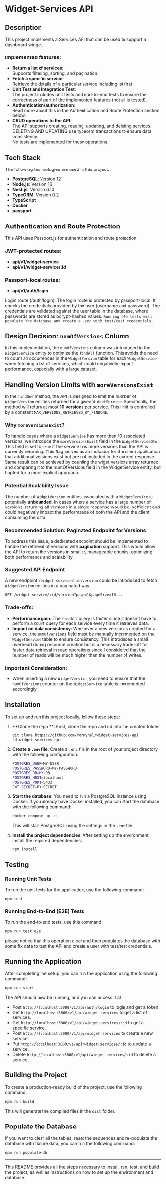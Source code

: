 
# Widget-Services API

## Description
This project implements a Services API that can be used to support a dashboard widget. 
### Implemented features:

- **Return a list of services**: <br>
   Supports filtering, sorting, and pagination.
- **Fetch a specific service**: <br>
  Retrieve the details of a particular service including ist first 
- **Unit Test and Integration Test**: <br>
  The project includes unit tests and end-to-end tests to ensure the correctness of part of the implemented features (not all is tested). 
- **Authentication/authorization**: <br>
  Read more about this in the Authentication and Route Protection section below.
- **CRUD operations to the API**: <br>
  The API supports creating, reading, updating, and deleting services.<br>
  DELETING AND UPDATING use typeorm transactions to ensure data consistency.<br>
  No tests are implemented for these operations.

## Tech Stack

The following technologies are used in this project:

- **PostgreSQL**: Version 12
- **Node.js**: Version 16
- **Nest.js**: Version 6.10
- **TypeORM**: Version 0.2
- **TypeScript**
- **Docker**
- **passport**

## Authentication and Route Protection
This API uses Passport.js for authentication and route protection. 

### JWT-protected routes:
- **api/v1/widget-service**
- **api/v1/widget-service/:id**

### Passport-local routes:
- **api/v1/auth/login**


Login route (/auth/login): The login route is protected by passport-local. It checks the credentials provided by the user (username and password). The credentials are validated against the user table in the database, where passwords are stored as bcrypt-hashed values.
`Running e2e tests will populate the database and create a user with test/test credentials.`
## Design Decision: `numOfVersions` Column

In this implementation, the `numOfVersions` column was introduced in the `WidgetService` entity to optimize the `findAll` function. This avoids the need to count all occurrences in the `WidgetVersion` table for each `WidgetService` when fetching a list of services, which could negatively impact performance, especially with a large dataset.

## Handling Version Limits with `moreVersionsExist`

In the `findOne` method, the API is designed to limit the number of `WidgetVersion` entities returned for a given `WidgetService`. Specifically, the method will return at most **10 versions** per service. This limit is controlled by a constant `MAX_VERSIONS_RETRIEVED_BY_FINDONE`.

### Why `moreVersionsExist`?

To handle cases where a `WidgetService` has more than 10 associated versions, we introduce the `moreVersionsExist` field in the `WidgetServiceDto`. This field is set to `true` if the service has more versions than the API is currently returning. This flag serves as an indicator for the client application that additional versions exist but are not included in the current response.
Same result can be achieved by counting the wiget versions array returned and comparing it to the numOfVersions field in the WidgetService entity, but I opted for a more explicit approach.

### Potential Scalability Issue

The number of `WidgetVersion` entities associated with a `WidgetService` is potentially **unbounded**. In cases where a service has a large number of versions, returning all versions in a single response would be inefficient and could negatively impact the performance of both the API and the client consuming the data.

### Recommended Solution: Paginated Endpoint for Versions

To address this issue, a dedicated endpoint should be implemented to handle the retrieval of versions with **pagination** support. This would allow the API to return the versions in smaller, manageable chunks, optimizing both performance and scalability.
### Suggested API Endpoint

A new endpoint `/widget-service/:id/version` could be introduced to fetch `WidgetVersion` entities in a paginated way:

```http
GET /widget-service/:id/version?page=1&pageSize=10...
```

### Trade-offs:
- **Performance gain**: The `findAll` query is faster since it doesn't have to perform a `COUNT` query for each service every time it retrieves data.
- **Impact on data consistency**: Whenever a new version is created for a service, the `numOfVersions` field must be manually incremented on the `WidgetService` table to ensure consistency. This introduces a small overhead during resource creation but is a necessary trade-off for faster data retrieval in read operations since I considered that the number of reads will be much higher than the number of writes.

### Important Consideration:
- When inserting a new `WidgetVersion`, you need to ensure that the `numOfVersions` counter on the `WidgetService` table is incremented accordingly.

## Installation

To set up and run this project locally, follow these steps:

1. **Clone the repo **: First, clone the repo and cd into the created folder

   ```bash
   git clone https://github.com/ronnyhel/widget-services-api
   cd widget-services-api
   ```

2. **Create a `.env` file**: Create a `.env` file in the root of your project directory with the following configuration:

   ```bash
   POSTGRES_USER=MY-USER
   POSTGRES_PASSWORD=MY-PASSWORD
   POSTGRES_DB=MY-DB
   POSTGRES_HOST=localhost
   POSTGRES_PORT=5433
   JWT_SECRET=MY-SECRET
   ```

3. **Start the database**: You need to run a PostgreSQL instance using Docker. If you already have Docker installed, you can start the database with the following command:

   ```bash
   docker compose up -d
   ```

   This will start PostgreSQL using the settings in the `.env` file.

4. **Install the project dependencies**: After setting up the environment, install the required dependencies:

   ```bash
   npm install
   ```

## Testing

### Running Unit Tests

To run the unit tests for the application, use the following command:

```bash
npm test
```

### Running End-to-End (E2E) Tests

To run the end-to-end tests, use this command:

```bash
npm run test:e2e
```

please notice that this operation clear and then populates the database with some fix data to test the API and create a user with test/test credentials.

## Running the Application

After completing the setup, you can run the application using the following command:

```bash
npm run start
```

The API should now be running, and you can access it at 
- Post `http://localhost:3000/v1/api/auth/login` to login and get a token.
- Get `http://localhost:3000/v1/api/widget-services` to get a list of services.
- Get `http://localhost:3000/v1/api/widget-services/:id` to get a specific service.
- Post `http://localhost:3000/v1/api/widget-services` to create a new service.
- Put `http://localhost:3000/v1/api/widget-services/:id` to update a service.
- Delete `http://localhost:3000/v1/api/widget-services/:id` to delete a service.


## Building the Project

To create a production-ready build of the project, use the following command:

```bash
npm run build
```

This will generate the compiled files in the `dist` folder.

## Populate the Database

If you want to clear all the tables, reset the sequences and re-populate the database with fixture data, you can run the following command:

```bash
npm run populate-db
```



---

This README provides all the steps necessary to install, run, test, and build the project, as well as instructions on how to set up the environment and database.
